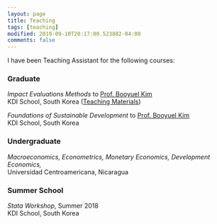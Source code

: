 ```yaml
---
layout: page
title: Teaching
tags: [teaching]
modified: 2019-09-10T20:17:00.523882-04:00
comments: false
---
```


I have been Teaching Assistant for the following courses:

### Graduate

*Impact Evaluations Methods* to [Prof. Booyuel Kim](https://sites.google.com/site/booyuelkim/home)<br>KDI School, South Korea ([Teaching Materials](http://bit.ly/kdi_impact_evaluation))

*Foundations of Sustainable Development* to [Prof. Booyuel Kim](https://sites.google.com/site/booyuelkim/home)<br> KDI School, South Korea

### Undergraduate

*Macroeconomics, Econometrics, Monetary Economics, Development Economics,*<br>Universidad Centroamericana, Nicaragua

### Summer School
*Stata Workshop*, Summer 2018<br>KDI School, South Korea
